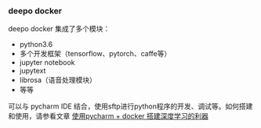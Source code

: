### deepo docker 
deepo docker 集成了多个模块：
   * python3.6
   * 多个开发框架（tensorflow、pytorch、caffe等）
   * jupyter notebook
   * jupytext
   * librosa（语音处理模块）
   * 等等
   
可以与 pycharm IDE 结合，使用sftp进行python程序的开发、调试等。如何搭建和使用，请参看文章 [使用pycharm + docker 搭建深度学习的利器](https://github.com/jamess010/AIOpen/blob/master/algorithm/DL/frameworks/deepo/pycharm_docker.pdf)

